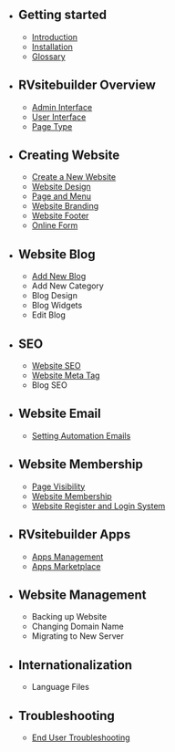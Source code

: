 - ## Getting started
    - [Introduction](introduction.md)   
    - [Installation](installation.md)
    - [Glossary](glossary.md)

- ## RVsitebuilder Overview
    - [Admin Interface](admin-interface.md) 
    - [User Interface](user-interface.md) 
    - [Page Type](page-type.md)

- ## Creating Website
    - [Create a New Website](create-new-website.md)
    - [Website Design](website-design.md)
    - [Page and Menu](page-and-menu.md) 
    - [Website Branding](website-design.md)
    - [Website Footer](website-design.md)
    - [Online Form](online-form.md)

- ## Website Blog
    - [Add New Blog](creating-blog.md)
    - Add New Category
    - Blog Design
    - Blog Widgets
    - Edit Blog

- ## SEO
    - [Website SEO](website-seo.md)
    - [Website Meta Tag](website-meta-tag.md)
    - Blog SEO

- ## Website Email
    - [Setting Automation Emails](email-template.md)

- ## Website Membership
    - [Page Visibility](page-visibility.md)
    - [Website Membership](website-membership.md)
    - [Website Register and Login System](register-and-login-system.md)

- ## RVsitebuilder Apps
    - [Apps Management](apps.md)
    - [Apps Marketplace](apps-marketplace.md)

- ## Website Management
    - Backing up Website
    - Changing Domain Name
    - Migrating to New Server

- ## Internationalization
    - Language Files

- ## Troubleshooting
    - [End User Troubleshooting](https://support.rvglobalsoft.com/hc/en-us/sections/360003727213-Troubleshooting)